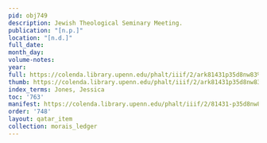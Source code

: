 ```yaml
---
pid: obj749
description: Jewish Theological Seminary Meeting.
publication: "[n.p.]"
location: "[n.d.]"
full_date:
month_day:
volume-notes:
year:
full: https://colenda.library.upenn.edu/phalt/iiif/2/ark81431p35d8nw83%2FSHA256E-s8640081--5995bf2526e2a4c249c5bae52683892a32ba5b11dd38c1f6ec1b93548ee763d3.jpeg/full/3500,/0/default.jpg
thumb: https://colenda.library.upenn.edu/phalt/iiif/2/ark81431p35d8nw83%2FSHA256E-s8640081--5995bf2526e2a4c249c5bae52683892a32ba5b11dd38c1f6ec1b93548ee763d3.jpeg/full/!200,200/0/default.jpg
index_terms: Jones, Jessica
toc: '763'
manifest: https://colenda.library.upenn.edu/phalt/iiif/2/81431-p35d8nw83/manifest
order: '748'
layout: qatar_item
collection: morais_ledger
---
```

